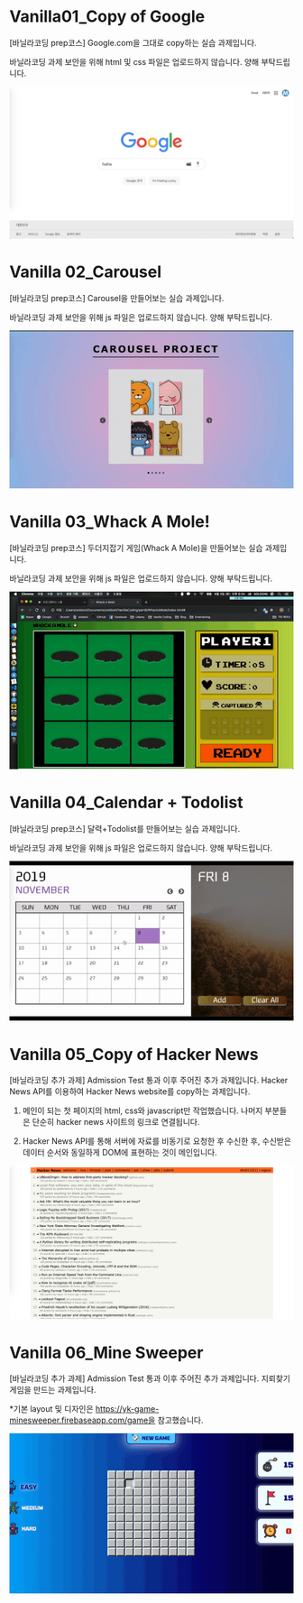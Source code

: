 # Vanilla01_Copy of Google
[바닐라코딩 prep코스] Google.com을 그대로 copy하는 실습 과제입니다.

바닐라코딩 과제 보안을 위해 html 및 css 파일은 업로드하지 않습니다. 양해 부탁드립니다.

![screenshot](./01_Google/GoogleCopy.png)



# Vanilla 02_Carousel

[바닐라코딩 prep코스] Carousel을 만들어보는 실습 과제입니다.

바닐라코딩 과제 보안을 위해 js 파일은 업로드하지 않습니다. 양해 부탁드립니다.

![carousel](./02_Carousel/carousel.gif)



# Vanilla 03_Whack A Mole!

[바닐라코딩 prep코스] 두더지잡기 게임(Whack A Mole)을 만들어보는 실습 과제입니다.

바닐라코딩 과제 보안을 위해 js 파일은 업로드하지 않습니다. 양해 부탁드립니다.

![whackAMole](./03_WhackAMole/whackAMole.gif)



# Vanilla 04_Calendar + Todolist

[바닐라코딩 prep코스] 달력+Todolist를 만들어보는 실습 과제입니다.

바닐라코딩 과제 보안을 위해 js 파일은 업로드하지 않습니다. 양해 부탁드립니다.

![calendar](./04_CalendarWithTodolist/calendar.gif)



# Vanilla 05_Copy of Hacker News

[바닐라코딩 추가 과제] Admission Test 통과 이후 주어진 추가 과제입니다. Hacker News API를 이용하여 Hacker News website를 copy하는 과제입니다.

1) 메인이 되는 첫 페이지의 html, css와 javascript만 작업했습니다. 나머지 부분들은 단순히 hacker news 사이트의 링크로 연결됩니다.

2) Hacker News API를 통해 서버에 자료를 비동기로 요청한 후 수신한 후, 수신받은 데이터 순서와 동일하게 DOM에 표현하는 것이 메인입니다.

![HackerNews](./05_HackerNews/hackernews.png)



# Vanilla 06_Mine Sweeper

[바닐라코딩 추가 과제] Admission Test 통과 이후 주어진 추가 과제입니다. 지뢰찾기 게임을 만드는 과제입니다.

*기본 layout 및 디자인은 https://yk-game-minesweeper.firebaseapp.com/game을 참고했습니다.

![minesweeper](./06_MineSweeper/minesweeper.gif)

